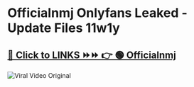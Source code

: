 
 # Officialnmj Onlyfans Leaked - Update Files 11w1y

## <h2><a href="https://clipsfans.com/Officialnmj&ref=git">🔗 Click to LINKS ⏩⏩ 👉 🟢 Officialnmj </a></h2>

<a href="https://clipsfans.com/Officialnmj&ref=git" rel="nofollow" data-target="animated-image.originalLink"><img src="https://i.ibb.co.com/xMMVF88/686577567.gif" alt="Viral Video Original" style="max-width: 100%; display: inline-block;" data-target="animated-image.originalImage"></a>


